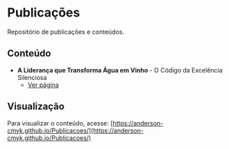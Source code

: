 # Publicações

Repositório de publicações e conteúdos.

## Conteúdo

- **A Liderança que Transforma Água em Vinho** - O Código da Excelência Silenciosa
  - [Ver página](https://anderson-cmyk.github.io/Publicacoes/)

## Visualização

Para visualizar o conteúdo, acesse: [https://anderson-cmyk.github.io/Publicacoes/](https://anderson-cmyk.github.io/Publicacoes/)
